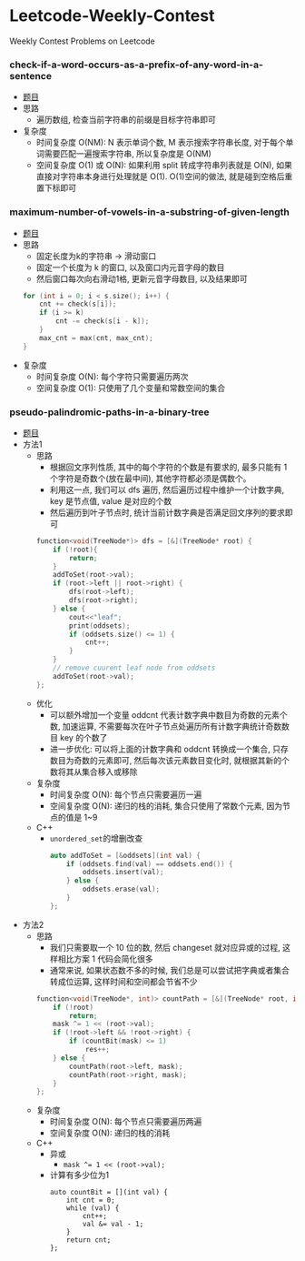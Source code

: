 # Leetcode-Weekly-Contest
Weekly Contest Problems on Leetcode 

### check-if-a-word-occurs-as-a-prefix-of-any-word-in-a-sentence

- [题目](https://leetcode-cn.com/problems/check-if-a-word-occurs-as-a-prefix-of-any-word-in-a-sentence/)
- 思路
    - 遍历数组, 检查当前字符串的前缀是目标字符串即可
- 复杂度
    - 时间复杂度 O(NM): N 表示单词个数, M 表示搜索字符串长度, 对于每个单词需要匹配一遍搜索字符串, 所以复杂度是 O(NM)
    - 空间复杂度 O(1) 或 O(N): 如果利用 split 转成字符串列表就是 O(N), 如果直接对字符串本身进行处理就是 O(1). O(1)空间的做法, 就是碰到空格后重置下标即可

### maximum-number-of-vowels-in-a-substring-of-given-length

- [题目](https://leetcode-cn.com/problems/maximum-number-of-vowels-in-a-substring-of-given-length/)
- 思路
    - 固定长度为k的字符串 -> 滑动窗口
    - 固定一个长度为 k 的窗口, 以及窗口内元音字母的数目
    - 然后窗口每次向右滑动1格, 更新元音字母数目, 以及结果即可
    ```cpp
    for (int i = 0; i < s.size(); i++) {
        cnt += check(s[i]);
        if (i >= k) 
            cnt -= check(s[i - k]);
        }
        max_cnt = max(cnt, max_cnt);
    }
    ```
- 复杂度
    - 时间复杂度 O(N): 每个字符只需要遍历两次
    - 空间复杂度 O(1): 只使用了几个变量和常数空间的集合

### pseudo-palindromic-paths-in-a-binary-tree

- [题目](https://leetcode-cn.com/problems/pseudo-palindromic-paths-in-a-binary-tree/)
- 方法1
    - 思路
        - 根据回文序列性质, 其中的每个字符的个数是有要求的, 最多只能有 1 个字符是奇数个(放在最中间), 其他字符都必须是偶数个。
        - 利用这一点, 我们可以 dfs 遍历, 然后遍历过程中维护一个计数字典, key 是节点值, value 是对应的个数
        - 然后遍历到叶子节点时, 统计当前计数字典是否满足回文序列的要求即可
        ```cpp
        function<void(TreeNode*)> dfs = [&](TreeNode* root) {
            if (!root){
                return;
            }
            addToSet(root->val);
            if (root->left || root->right) {
                dfs(root->left);
                dfs(root->right);
            } else {
                cout<<"leaf";
                print(oddsets);
                if (oddsets.size() <= 1) {
                    cnt++;
                }
            }
            // remove cuurent leaf node from oddsets
            addToSet(root->val);
        };
        ```
    - 优化
        - 可以额外增加一个变量 oddcnt 代表计数字典中数目为奇数的元素个数, 加速运算, 不需要每次在叶子节点处遍历所有计数字典统计奇数数目 key 的个数了
        - 进一步优化: 可以将上面的计数字典和 oddcnt 转换成一个集合, 只存数目为奇数的元素即可, 然后每次该元素数目变化时, 就根据其新的个数将其从集合移入或移除
    - 复杂度
        - 时间复杂度 O(N): 每个节点只需要遍历一遍
        - 空间复杂度 O(N): 递归的栈的消耗, 集合只使用了常数个元素, 因为节点的值是 1~9
    - C++
        - `unordered_set`的增删改查
            ```cpp
            auto addToSet = [&oddsets](int val) {
                if (oddsets.find(val) == oddsets.end()) {
                    oddsets.insert(val);
                } else {
                    oddsets.erase(val);
                }
            };
            ```
- 方法2
    - 思路
        - 我们只需要取一个 10 位的数, 然后 changeset 就对应异或的过程, 这样相比方案 1 代码会简化很多
        - 通常来说, 如果状态数不多的时候, 我们总是可以尝试把字典或者集合转成位运算, 这样时间和空间都会节省不少
        ```cpp
        function<void(TreeNode*, int)> countPath = [&](TreeNode* root, int mask) {
            if (!root)
                return;
            mask ^= 1 << (root->val);
            if (!root->left && !root->right) {
                if (countBit(mask) <= 1)
                    res++;
            } else {
                countPath(root->left, mask);
                countPath(root->right, mask);
            }
        };
        ```
    - 复杂度
        - 时间复杂度 O(N): 每个节点只需要遍历两遍
        - 空间复杂度 O(N): 递归的栈的消耗
    - C++
        - 异或
            - `mask ^= 1 << (root->val);`
        - 计算有多少位为1
            ```
            auto countBit = [](int val) {
                int cnt = 0;
                while (val) {
                    cnt++;
                    val &= val - 1;
                }
                return cnt;
            };
            ```
